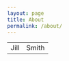 ```yaml
---
layout: page
title: About
permalink: /about/
---
```


<table style="width:100%">
  <tr>
    <td>Jill</td>
    <td>Smith</td> 
  </tr>

</table>
